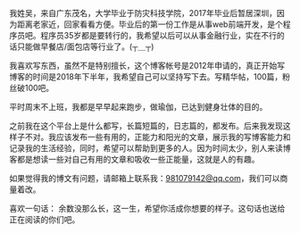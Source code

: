  我姓吴，来自广东茂名，大学毕业于防灾科技学院，2017年毕业后暂居深圳，因为距离老家近，回家看看方便。毕业后的第一份工作是从事web前端开发，是个程序员吧。程序员35岁都是要转行的，我希望以后可以从事金融行业，实在不行的话只能做早餐店/面包店等行业了。(┬＿┬)

我喜欢写东西，虽然不是特别擅长，这个博客帐号是2012年申请的，真正开始写博客的时间是2018年下半年，我希望自己可以坚持写下去。写精华帖，100篇，粉丝破100吧。

平时周末不上班，我都是早早起来跑步，做瑜伽，已达到健身壮体的目的。

之前我在这个平台上是什么都写，长篇短篇的，日志篇的，都发布。后来我发现这样子不对。我应该发布一些有用的，正能力和阳光的文章，展示我的写博客能力和记录我的生活经验，同时，希望可以帮助到更多的人。因为时间太少，别人来读博客都是想读一些对自己有用的文章和吸收一些正能量，这就是人的有趣。

如果觉得我的博文有问题，请邮箱上联系我：[981079142@qq.com](mailto:981079142@qq.com)，我们可以商量着改。

喜欢一句话： 余数没那么长，这一生，希望你活成你想要的样子。这句话也送给正在阅读的你们吧。

